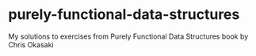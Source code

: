 purely-functional-data-structures
=================================

My solutions to exercises from Purely Functional Data Structures book by Chris Okasaki